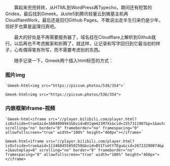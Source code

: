 &emsp;&emsp;算起来兜兜转转，从HTML到WordPress再Typecho，期间还有短暂的Gridea，最后找到Gmeek。从site5到腾讯轻量云到微基主机再CloudflareWork，最后还是回归Github Pages。不敢说出走半生归来仍是少年，但好歹也算是返璞归真吧。

&emsp;&emsp;最大的好处是不再需要服务器了，域名挂在Cloudflare上解析到Github就行。以后再也不考虑搬家和折腾了，就这样，让记录和写字回归到它最当初的样子，心有偶得笔有所写，而不需要考虑别的东西。

&emsp;&emsp;随手记录一下，Gmeek两个插入html标签的方式：

### 图片img
```
`Gmeek-html<img src="https://picsum.photos/536/354">`
```
`Gmeek-html<img src="https://picsum.photos/536/354">`

### 内嵌框架iframe-视频

```
`Gmeek-html<iframe src="//player.bilibili.com/player.html?isOutside=true&aid=1604800941&bvid=BV1qm421M7Xs&cid=1557311907&p=1&autoplay=0" scrolling="no" border="0" frameborder="no" framespacing="0" allowfullscreen="true" width="100%" height="460px"></iframe>`
```
`Gmeek-html<iframe src="//player.bilibili.com/player.html?isOutside=true&aid=113468455850250&bvid=BV1TsmtY7Egu&cid=26723290074&p=1&autoplay=0" scrolling="no" border="0" frameborder="no" framespacing="0" allowfullscreen="true" width="100%" height="460px"></iframe>`
